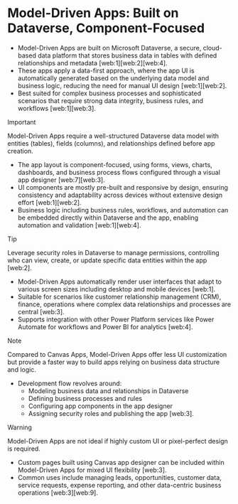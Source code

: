 # Model-Driven Apps: Built on Dataverse, Component-Focused

- Model-Driven Apps are built on Microsoft Dataverse, a secure, cloud-based data platform that stores business data in tables with defined relationships and metadata [web:1][web:2][web:4].
- These apps apply a data-first approach, where the app UI is automatically generated based on the underlying data model and business logic, reducing the need for manual UI design [web:1][web:2].
- Best suited for complex business processes and sophisticated scenarios that require strong data integrity, business rules, and workflows [web:1][web:3].
  
> [!IMPORTANT]  
> Model-Driven Apps require a well-structured Dataverse data model with entities (tables), fields (columns), and relationships defined before app creation.

- The app layout is component-focused, using forms, views, charts, dashboards, and business process flows configured through a visual app designer [web:7][web:3].
- UI components are mostly pre-built and responsive by design, ensuring consistency and adaptability across devices without extensive design effort [web:1][web:2].
- Business logic including business rules, workflows, and automation can be embedded directly within Dataverse and the app, enabling automation and validation [web:1][web:4].

> [!TIP]  
> Leverage security roles in Dataverse to manage permissions, controlling who can view, create, or update specific data entities within the app [web:2].

- Model-Driven Apps automatically render user interfaces that adapt to various screen sizes including desktop and mobile devices [web:1].
- Suitable for scenarios like customer relationship management (CRM), finance, operations where complex data relationships and processes are central [web:3].
- Supports integration with other Power Platform services like Power Automate for workflows and Power BI for analytics [web:4].

> [!NOTE]  
> Compared to Canvas Apps, Model-Driven Apps offer less UI customization but provide a faster way to build apps relying on business data structure and logic.

- Development flow revolves around:
  - Modeling business data and relationships in Dataverse
  - Defining business processes and rules
  - Configuring app components in the app designer
  - Assigning security roles and publishing the app [web:3].

> [!WARNING]  
> Model-Driven Apps are not ideal if highly custom UI or pixel-perfect design is required.

- Custom pages built using Canvas app designer can be included within Model-Driven Apps for mixed UI flexibility [web:3].
- Common uses include managing leads, opportunities, customer data, service requests, expense reporting, and other data-centric business operations [web:3][web:9].
